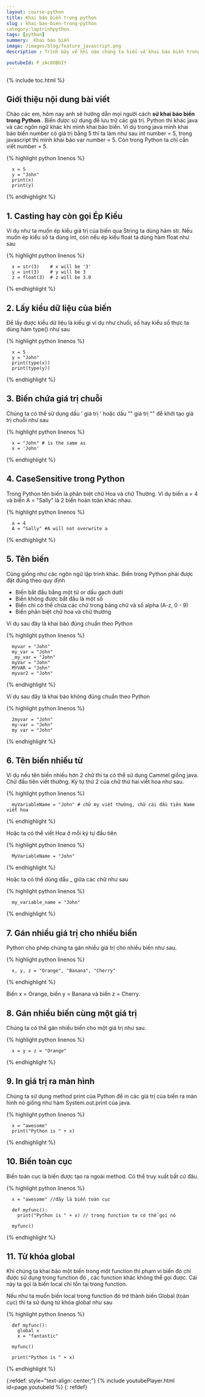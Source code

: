 ```yaml
---
layout: course-python
title: Khai báo biến trong python
slug : khai-bao-bien-trong-python
category:laptrinhpython
tags: [python]
summery:  Khai báo biến
image: /images/blog/feature_javascript.png
description : Trình bày về khi nào chúng ta hiểu về khai báo biến trong python

youtubeId: P_zAc0OBbIY
---
```


{% include toc.html %}

## **Giới thiệu nội dung bài viết**

Chào các em, hôm nay anh sẽ hướng dẫn mọi người cách <b> sử khai báo biến trong Python </b>. Biến được sử dụng để lưu trữ các giá trị. Python thì khác java và các ngôn ngữ khác khi mình khai báo biến. Ví dụ trong java mình khai báo biến number có giá trị bằng 5 thì ta làm như sau int number = 5, trong javascript thì mình khai báo var number = 5. Còn trong Python ta chỉ cần viết number = 5.


{% highlight python  linenos %}

      x = 5
      y = "John"
      print(x)
      print(y)

{% endhighlight %}

## **1. Casting hay còn gọi Ép Kiểu**

Ví dụ như ta muốn ép kiểu giá trị của biến qua String ta dùng hàm str. Nếu muốn ép kiểu số ta dùng int, còn nếu ép kiểu float ta dùng hàm float như sau

{% highlight python  linenos %}

      x = str(3)    # x will be '3'
      y = int(3)    # y will be 3
      z = float(3)  # z will be 3.0

{% endhighlight %}

## **2. Lấy kiểu dữ liệu của biến**

Để lấy được kiểu dữ liệu là kiểu gì ví dụ như chuổi, số hay kiểu số thực ta dùng hàm type() như sau

{% highlight python  linenos %}

      x = 5
      y = "John"
      print(type(x))
      print(type(y))

{% endhighlight %}

## **3. Biến chứa giá trị chuỗi**

Chúng ta có thể sử dụng dấu ' giá trị ' hoặc dấu "" giá trị "" để khởi tạo giá trị chuỗi như sau

{% highlight python  linenos %}

      x = "John" # is the same as
      x = 'John'

{% endhighlight %}

## **4. CaseSensitive trong Python**

Trong Python tên biến là phân biệt chữ Hoa và chữ Thường. Ví dụ biến a = 4 và biến A = "Sally" là 2 biến hoàn toàn khác nhau.

{% highlight python  linenos %}

      a = 4
      A = "Sally" #A will not overwrite a

{% endhighlight %}


## **5. Tên biến**

Cũng giống như các ngôn ngữ lập trình khác. Biến trong Python phải được đặt đúng theo quy định

- Biến bắt đầu bằng một từ or dấu gạch dưới
- Biến không được bắt đầu là một số
- Biến chỉ có thể chứa các chữ trong bảng chữ và số alpha (A-z, 0 - 9)
- Biến phân biệt chữ hoa và chữ thường

Ví dụ sau đây là khai báo đúng chuẩn theo Python

{% highlight python  linenos %}

      myvar = "John"
      my_var = "John"
      _my_var = "John"
      myVar = "John"
      MYVAR = "John"
      myvar2 = "John"

{% endhighlight %}

Ví dụ sau đây là khai báo không đúng chuẩn theo Python

{% highlight python  linenos %}

      2myvar = "John"
      my-var = "John"
      my var = "John"

{% endhighlight %}

## **6. Tên biến nhiều từ**

Ví dụ nếu tên biến nhiều hơn 2 chữ thì ta có thể sử dụng Cammel giống java. Chữ đầu tiên viết thường. Ký tự thứ 2 của chữ thứ hai viết hoa như sau.

{% highlight python  linenos %}

      myVariableName = "John" # chữ my viết thường, chữ cái đầu tiên Name viết hoa

{% endhighlight %}

Hoặc ta có thể viết Hoa ở mỗi ký tự đầu tiên

{% highlight python  linenos %}

      MyVariableName = "John"

{% endhighlight %}

Hoặc ta có thể dùng dấu _ giữa các chữ như sau

{% highlight python  linenos %}

      my_variable_name = "John"

{% endhighlight %}

## **7. Gán nhiều giá trị cho nhiều biến**

Python cho phép chúng ta gán nhiều giá trị cho nhiều biến như sau.

{% highlight python  linenos %}

      x, y, z = "Orange", "Banana", "Cherry"

{% endhighlight %}

Biến x = Orange, biến y = Banana và biến z = Cherry.

## **8. Gán nhiều biến cùng một giá trị**

Chúng ta có thể gán nhiều biến cho một giá trị như sau.

{% highlight python  linenos %}

      x = y = z = "Orange"

{% endhighlight %}

## **9. In giá trị ra màn hình**

Chúng ta sử dụng method print của Python để in các giá trị của biến ra màn hình nó giống như hàm System.out.print của java.

{% highlight python  linenos %}

      x = "awesome"
      print("Python is " + x)

{% endhighlight %}

## **10. Biến toàn cục**

Biến toàn cục là biến được tạo ra ngoài method. Có thể truy xuất bất cứ đâu.

{% highlight python  linenos %}

      x = "awesome" //đây là biến toàn cục

      def myfunc():
        print("Python is " + x) // trong function ta có thể gọi nó
      
      myfunc()

{% endhighlight %}

## **11. Từ khóa global**

Khi chúng ta khai báo một biến trong một function thì phạm vi biến đó chỉ được sử dụng trong function đó , các function khác không thể gọi được. Cái này ta gọi là biến local chỉ tồn tại trong function. 

Nếu như ta muốn biến local trong function đó trở thành biến Global (toàn cục) thì ta sử dụng từ khóa global như sau

{% highlight python  linenos %}

      def myfunc():
        global x
        x = "fantastic"
      
      myfunc()
      
      print("Python is " + x)

{% endhighlight %}


{:refdef: style="text-align: center;"}
{% include youtubePlayer.html id=page.youtubeId %}
{: refdef}























